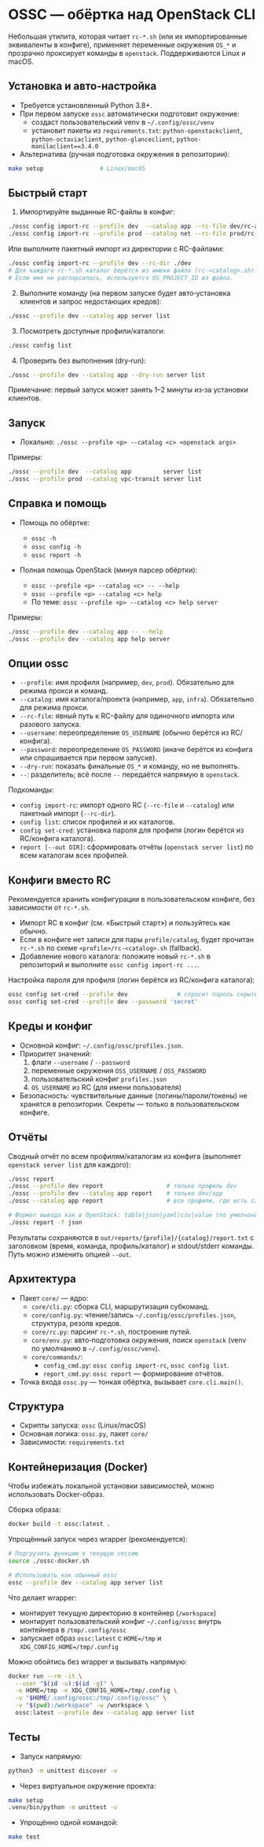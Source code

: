 # OSSC — обёртка над OpenStack CLI

Небольшая утилита, которая читает `rc-*.sh` (или их импортированные эквиваленты в конфиге), применяет переменные окружения `OS_*` и прозрачно проксирует команды в `openstack`. Поддерживаются Linux и macOS.

## Установка и авто‑настройка

- Требуется установленный Python 3.8+.
- При первом запуске `ossc` автоматически подготовит окружение:
  - создаст пользовательский venv в `~/.config/ossc/venv`
  - установит пакеты из `requirements.txt`: `python-openstackclient`, `python-octaviaclient`, `python-glanceclient`, `python-manilaclient==3.4.0`
- Альтернатива (ручная подготовка окружения в репозитории):

```bash
make setup                # Linux/macOS
```

## Быстрый старт

1) Импортируйте выданные RC-файлы в конфиг:

```bash
./ossc config import-rc --profile dev  --catalog app --rc-file dev/rc-app.sh
./ossc config import-rc --profile prod --catalog net --rc-file prod/rc-net.sh
```

Или выполните пакетный импорт из директории с RC-файлами:

```bash
./ossc config import-rc --profile dev --rc-dir ./dev
# Для каждого rc-*.sh каталог берётся из имени файла (rc-<catalog>.sh).
# Если имя не распарсилось, используется OS_PROJECT_ID из файла.
```

2) Выполните команду (на первом запуске будет авто‑установка клиентов и запрос недостающих кредов):

```bash
./ossc --profile dev --catalog app server list
```

3) Посмотреть доступные профили/каталоги:

```bash
./ossc config list
```

4) Проверить без выполнения (dry‑run):

```bash
./ossc --profile dev --catalog app --dry-run server list
```

Примечание: первый запуск может занять 1–2 минуты из‑за установки клиентов.

## Запуск

- Локально: `./ossc --profile <p> --catalog <c> <openstack args>`

Примеры:

```bash
./ossc --profile dev  --catalog app         server list
./ossc --profile prod --catalog vpc-transit server list
```

## Справка и помощь

- Помощь по обёртке:
  - `ossc -h`
  - `ossc config -h`
  - `ossc report -h`

- Полная помощь OpenStack (минуя парсер обёртки):
  - `ossc --profile <p> --catalog <c> -- --help`
  - `ossc --profile <p> --catalog <c> help`
  - По теме: `ossc --profile <p> --catalog <c> help server`

Примеры:

```bash
./ossc --profile dev --catalog app -- --help
./ossc --profile dev --catalog app help server
```

## Опции ossc

- `--profile`: имя профиля (например, `dev`, `prod`). Обязательно для режима прокси и команд.
- `--catalog`: имя каталога/проекта (например, `app`, `infra`). Обязательно для режима прокси.
- `--rc-file`: явный путь к RC-файлу для одиночного импорта или разового запуска.
- `--username`: переопределение `OS_USERNAME` (обычно берётся из RC/конфига).
- `--password`: переопределение `OS_PASSWORD` (иначе берётся из конфига или спрашивается при первом запуске).
- `--dry-run`: показать финальные `OS_*` и команду, но не выполнять.
- `--`: разделитель; всё после `--` передаётся напрямую в `openstack`.

Подкоманды:

- `config import-rc`: импорт одного RC (`--rc-file` и `--catalog`) или пакетный импорт (`--rc-dir`).
- `config list`: список профилей и их каталогов.
- `config set-cred`: установка пароля для профиля (логин берётся из RC/конфига каталога).
- `report [--out DIR]`: сформировать отчёты (`openstack server list`) по всем каталогам всех профилей.

## Конфиги вместо RC

Рекомендуется хранить конфигурации в пользовательском конфиге, без зависимости от `rc-*.sh`.

- Импорт RC в конфиг (см. «Быстрый старт») и пользуйтесь как обычно.
- Если в конфиге нет записи для пары `profile/catalog`, будет прочитан `rc-*.sh` по схеме `<profile>/rc-<catalog>.sh` (fallback).
- Добавление нового каталога: положите новый `rc-*.sh` в репозиторий и выполните `ossc config import-rc ...`.

Настройка пароля для профиля (логин берётся из RC/конфига каталога):

```bash
ossc config set-cred --profile dev              # спросит пароль скрытым вводом
ossc config set-cred --profile dev --password 'secret'
```

## Креды и конфиг

- Основной конфиг: `~/.config/ossc/profiles.json`.
- Приоритет значений:
  1) флаги `--username` / `--password`
  2) переменные окружения `OSS_USERNAME` / `OSS_PASSWORD`
  3) пользовательский конфиг `profiles.json`
  4) `OS_USERNAME` из RC (для имени пользователя)
- Безопасность: чувствительные данные (логины/пароли/токены) не хранятся в репозитории. Секреты — только в пользовательском конфиге.

## Отчёты

Сводный отчёт по всем профилям/каталогам из конфига (выполняет `openstack server list` для каждого):

```bash
./ossc report
./ossc --profile dev report                  # только профиль dev
./ossc --profile dev --catalog app report    # только dev/app
./ossc --catalog app report                  # все профили, где есть catalog=app

# Формат вывода как в OpenStack: table|json|yaml|csv|value (по умолчанию table)
./ossc report -f json
```

Результаты сохраняются в `out/reports/{profile}/{catalog}/report.txt` с заголовком (время, команда, профиль/каталог) и stdout/stderr команды. Путь можно изменить опцией `--out`.

## Архитектура

- Пакет `core/` — ядро:
  - `core/cli.py`: сборка CLI, маршрутизация субкоманд.
  - `core/config.py`: чтение/запись `~/.config/ossc/profiles.json`, структура, резолв кредов.
  - `core/rc.py`: парсинг `rc-*.sh`, построение путей.
  - `core/env.py`: авто‑подготовка окружения, поиск `openstack` (venv по умолчанию в `~/.config/ossc/venv`).
  - `core/commands/`:
    - `config_cmd.py`: `ossc config import-rc`, `ossc config list`.
    - `report_cmd.py`: `ossc report` — формирование отчётов.
- Точка входа `ossc.py` — тонкая обёртка, вызывает `core.cli.main()`.

## Структура

- Скрипты запуска: `ossc` (Linux/macOS)
- Основная логика: `ossc.py`, пакет `core/`
- Зависимости: `requirements.txt`

## Контейнеризация (Docker)

Чтобы избежать локальной установки зависимостей, можно использовать Docker-образ.

Сборка образа:

```bash
docker build -t ossc:latest .
```

Упрощённый запуск через wrapper (рекомендуется):

```bash
# Подгрузить функцию в текущую сессию
source ./ossc-docker.sh

# Использовать как обычный ossc
ossc --profile dev --catalog app server list
```

Что делает wrapper:
- монтирует текущую директорию в контейнер (`/workspace`)
- монтирует пользовательский конфиг `~/.config/ossc` внутрь контейнера в `/tmp/.config/ossc`
- запускает образ `ossc:latest` с `HOME=/tmp` и `XDG_CONFIG_HOME=/tmp/.config`

Можно обойтись без wrapper и вызывать напрямую:

```bash
docker run --rm -it \
  --user "$(id -u):$(id -g)" \
  -e HOME=/tmp -e XDG_CONFIG_HOME=/tmp/.config \
  -v "$HOME/.config/ossc:/tmp/.config/ossc" \
  -v "$(pwd):/workspace" -w /workspace \
  ossc:latest --profile dev --catalog app server list
```

## Тесты

- Запуск напрямую:

```bash
python3 -m unittest discover -v
```

- Через виртуальное окружение проекта:

```bash
make setup
.venv/bin/python -m unittest -v
```

- Упрощённо одной командой:

```bash
make test
```
